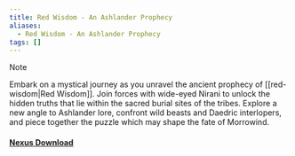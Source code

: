 ```yaml
---
title: Red Wisdom - An Ashlander Prophecy
aliases:
  - Red Wisdom - An Ashlander Prophecy
tags: []
---
```

> [!Note]
> Embark on a mystical journey as you unravel the ancient prophecy of [[red-wisdom|Red Wisdom]]. Join forces with wide-eyed Nirani to unlock the hidden truths that lie within the sacred burial sites of the tribes. Explore a new angle to Ashlander lore, confront wild beasts and Daedric interlopers, and piece together the puzzle which may shape the fate of Morrowind.
#### [Nexus Download](https://www.nexusmods.com/morrowind/mods/54525)
